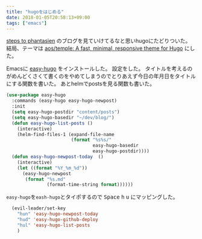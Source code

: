 ```yaml
---
title: "hugoをはじめる"
date: 2018-01-05T20:58:13+09:00
tags: ["emacs"]
---
```


[steps to phantasien](http://anemone.dodgson.org/) のブログを見ていけてるなと思いhugoにたどりついた。
結局、テーマは [aos/temple: A fast, minimal, responsive theme for Hugo](https://github.com/aos/temple) にした。

Emacsに [easy-hugo](https://github.com/masasam/emacs-easy-hugo) をインストールした。
設定をした。
タイトルを考えるのがめんどくさくて書くのをやめてしまうのでとりあえず今日の年月日をタイトルにする関数を書いた。
あとhelmでpostsを見る関数も書いた。

``` lisp
(use-package easy-hugo
  :commands (easy-hugo easy-hugo-newpost)
  :init
  (setq easy-hugo-postdir "content/posts")
  (setq easy-hugo-basedir "~/dev/blog/")
  (defun easy-hugo-list-posts ()
    (interactive)
    (helm-find-files-1 (expand-file-name
                        (format "%s%s/"
                                easy-hugo-basedir
                                easy-hugo-postdir))))
  (defun easy-hugo-newpost-today  ()
    (interactive)
    (let ((format "%Y_%m_%d"))
      (easy-hugo-newpost
       (format "%s.md"
               (format-time-string format))))))
```


`easy-hugo`を`eash-hugo`とタイポするので <kbd>Space</kbd> <kbd>h</kbd> <kbd>u</kbd> にマッピングした。


``` lisp
  (evil-leader/set-key
    "hun" 'easy-hugo-newpost-today
    "hud" 'easy-hugo-github-deploy
    "hul" 'easy-hugo-list-posts
    )
```

